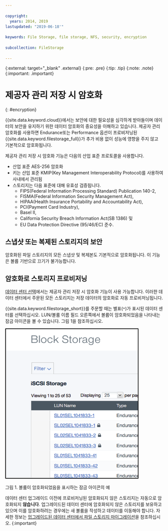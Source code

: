 ```yaml
---

copyright:
  years: 2014, 2019
lastupdated: "2019-06-18'"

keywords: File Storage, file storage, NFS, security, encryption

subcollection: FileStorage

---
```

{:external: target="_blank" .external}
{:pre: .pre}
{:tip: .tip}
{:note: .note}
{:important: .important}

# 제공자 관리 저장 시 암호화
{: #encryption}

{{site.data.keyword.cloud}}에서는 보안에 대한 필요성을 심각하게 받아들이며 데이터의 보안을 유지하기 위한 데이터 암호화의 중요성을 이해하고 있습니다. 제공자 관리 암호화를 사용하면 Endurance또는 Performance 옵션이 프로비저닝된 {{site.data.keyword.filestorage_full}}가 추가 비용 없이 성능에 영향을 주지 않고 기본적으로 암호화됩니다.

제공자 관리 저장 시 암호화 기능은 다음의 산업 표준 프로토콜을 사용합니다.

* 산업 표준 AES-256 암호화
* 키는 산업 표준 KMIP(Key Management Interoperability Protocol)를 사용하여 사내에서 관리됨
* 스토리지는 다음 표준에 대해 유효성 검증됩니다.
    - FIPS(Federal Information Processing Standard) Publication 140-2,
    - FISMA(Federal Information Security Management Act),
    - HIPAA(Health Insurance Portability and Accountability Act),
    - PCI(Payment Card Industry),
    - Basel II,
    - California Security Breach Information Act(SB 1386) 및
    - EU Data Protection Directive (95/46/EC) 준수.

## 스냅샷 또는 복제된 스토리지의 보안  

암호화된 파일 스토리지의 모든 스냅샷 및 복제본도 기본적으로 암호화됩니다. 이 기능은 볼륨 기반으로 끄기가 불가능합니다.

## 암호화로 스토리지 프로비저닝

[데이터 센터 선택](/docs/infrastructure/FileStorage?topic=FileStorage-selectDC)에서는 제공자 관리 저장 시 암호화 기능이 사용 가능합니다. 이러한 데이터 센터에서 주문된 모든 스토리지는 저장 데이터의 암호화로 자동 프로비저닝됩니다.

{{site.data.keyword.filestorage_short}}를 주문할 때는 별표(`*`)가 표시된 데이터 센터를 선택하십시오. LUN/볼륨 이름 필드 오른쪽에서 볼륨이 암호화되었음을 나타내는 잠금 아이콘을 볼 수 있습니다. 그림 1을 참조하십시오.

![LUN이 암호화되었음을 표시하는 잠금 아이콘](/images/encryptedstorage.png)
<caption>그림 1. 볼륨이 암호화되었음을 표시하는 잠금 아이콘의 예</caption>

데이터 센터 업그레이드 이전에 프로비저닝된 암호화되지 않은 스토리지는 자동으로 암호화되지 **않습니다**. 업그레이드된 데이터 센터에 암호화되지 않은 스토리지를 보유하고 있으며 이를 암호화하려는 경우에는 새 볼륨을 작성하고 데이터를 이동해야 합니다. 자세한 정보는 [업그레이드된 데이터 센터에서 파일 스토리지 마이그레이션](/docs/infrastructure/FileStorage?topic=FileStorage-migratestorage)을 참조하십시오.
{:important}
